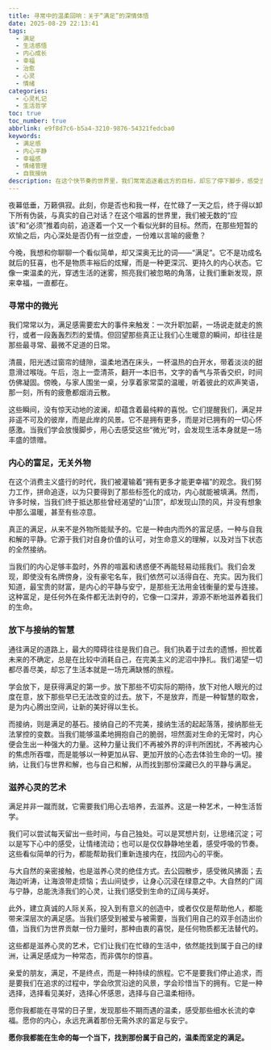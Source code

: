 ```yaml
---
title: 寻常中的温柔回响：关于“满足”的深情体悟
date: 2025-08-29 22:13:41
tags:
  - 满足
  - 生活感悟
  - 内心成长
  - 幸福
  - 治愈
  - 心灵
  - 情绪
categories:
  - 心灵札记
  - 生活哲学
toc: true
toc_number: true
abbrlink: e9f8d7c6-b5a4-3210-9876-54321fedcba0
keywords:
  - 满足感
  - 内心平静
  - 幸福感
  - 情绪管理
  - 自我接纳
description: 在这个快节奏的世界里，我们常常追逐着远方的目标，却忘了停下脚步，感受当下。本文将带你深入探讨“满足”的真谛，它并非遥不可及的奢望，而是藏匿于寻常生活中的温柔回响，是内心深处最真实、最持久的富足。让我们一同放慢呼吸，聆听心底的声音，找寻那份属于自己的宁静与喜悦。
---
```


夜幕低垂，万籁俱寂。此刻，你是否也和我一样，在忙碌了一天之后，终于得以卸下所有伪装，与真实的自己对话？在这个喧嚣的世界里，我们被无数的“应该”和“必须”推着向前，追逐着一个又一个看似光鲜的目标。然而，在那些短暂的欢愉之后，内心深处是否仍有一丝空虚，一份难以言喻的疲惫？

今晚，我想和你聊聊一个看似简单，却又深奥无比的词——“满足”。它不是功成名就后的狂喜，也不是物质丰裕后的炫耀，而是一种更深沉、更持久的内心状态。它像一束温柔的光，穿透生活的迷雾，照亮我们被忽略的角落，让我们重新发现，原来幸福，一直都在。

### 寻常中的微光

我们常常以为，满足感需要宏大的事件来触发：一次升职加薪，一场说走就走的旅行，或者一段轰轰烈烈的爱情。但回望那些真正让我们心生暖意的瞬间，却往往是那些最寻常、最微不足道的日常。

清晨，阳光透过窗帘的缝隙，温柔地洒在床头，一杯温热的白开水，带着淡淡的甜意滑过喉咙。午后，泡上一壶清茶，翻开一本旧书，文字的香气与茶香交织，时间仿佛凝固。傍晚，与家人围坐一桌，分享着家常菜的温暖，听着彼此的欢声笑语，那一刻，所有的疲惫都烟消云散。

这些瞬间，没有惊天动地的波澜，却蕴含着最纯粹的喜悦。它们提醒我们，满足并非遥不可及的彼岸，而是此岸的风景。它不是拥有更多，而是对已拥有的一切心怀感激。当我们学会放慢脚步，用心去感受这些“微光”时，会发现生活本身就是一场丰盛的馈赠。

### 内心的富足，无关外物

在这个消费主义盛行的时代，我们被灌输着“拥有更多才能更幸福”的观念。我们努力工作，拼命追逐，以为只要得到了那些标签化的成功，内心就能被填满。然而，许多时候，当我们终于抵达那些曾经渴望的“山顶”，却发现山顶的风，并没有想象中那么温暖，甚至有些凉意。

真正的满足，从来不是外物所能赋予的。它是一种由内而外的富足感，一种与自我和解的平静。它源于我们对自身价值的认可，对生命意义的理解，以及对当下状态的全然接纳。

当我们的内心足够丰盈时，外界的喧嚣和诱惑便不再能轻易动摇我们。我们会发现，即使没有名牌傍身，没有豪宅名车，我们依然可以活得自在、充实。因为我们知道，最宝贵的财富，是内心的平静与安宁，是那些无法用金钱衡量的爱与连接。这种富足，是任何外在条件都无法剥夺的，它像一口深井，源源不断地滋养着我们的生命。

### 放下与接纳的智慧

通往满足的道路上，最大的障碍往往是我们自己。我们执着于过去的遗憾，担忧着未来的不确定，总是在比较中消耗自己，在完美主义的泥沼中挣扎。我们渴望一切都尽善尽美，却忘了生活本就是一场充满缺憾的旅程。

学会放下，是获得满足的第一步。放下那些不切实际的期待，放下对他人眼光的过度在意，放下那些早已无法改变的过去。放下，不是放弃，而是一种智慧的取舍，是为内心腾出空间，让新的美好得以生长。

而接纳，则是满足的基石。接纳自己的不完美，接纳生活的起起落落，接纳那些无法掌控的变数。当我们能够温柔地拥抱自己的脆弱，坦然面对生命的无常时，内心便会生出一种强大的力量。这种力量让我们不再被外界的评判所困扰，不再被内心的焦虑所吞噬，而是能够以一种更加从容、更加开放的心态去体验生命的一切。接纳，让我们与世界和解，也与自己和解，从而找到那份深藏已久的平静与满足。

### 滋养心灵的艺术

满足并非一蹴而就，它需要我们用心去培养，去滋养。这是一种艺术，一种生活哲学。

我们可以尝试每天留出一些时间，与自己独处。可以是冥想片刻，让思绪沉淀；可以是写下心中的感受，让情绪流动；也可以是仅仅静静地坐着，感受呼吸的节奏。这些看似简单的行为，都能帮助我们重新连接内在，找回内心的平衡。

与大自然的亲密接触，也是滋养心灵的绝佳方式。去公园散步，感受微风拂面；去海边听涛，让海浪带走烦恼；去山间徒步，让身心沉浸在绿意之中。大自然的广阔与宁静，总能洗涤我们的心灵，让我们感受到生命的辽阔与美好。

此外，建立真诚的人际关系，投入到有意义的创造中，或者仅仅是帮助他人，都能带来深层次的满足感。当我们感受到被爱与被需要，当我们用自己的双手创造出价值，当我们为世界贡献一份力量时，那种由衷的喜悦，是任何物质都无法替代的。

这些都是滋养心灵的艺术，它们让我们在忙碌的生活中，依然能找到属于自己的绿洲，让满足感成为一种常态，而非偶尔的惊喜。

亲爱的朋友，满足，不是终点，而是一种持续的旅程。它不是要我们停止追求，而是要我们在追求的过程中，学会欣赏沿途的风景，学会珍惜当下的拥有。它是一种选择，选择看见美好，选择心怀感恩，选择与自己温柔相待。

愿你我都能在寻常的日子里，发现那些不期而遇的温柔，感受那些细水长流的幸福。愿你的内心，永远充满着那份无需外求的富足与安宁。

**愿你我都能在生命的每一个当下，找到那份属于自己的，温柔而坚定的满足。**